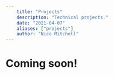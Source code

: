 ```yaml
---
    title: "Projects" 
    description: "Technical projects." 
    date: "2021-04-07" 
    aliases: ["projects"] 
    author: "Nico Mitchell" 
---
```

# Coming soon!